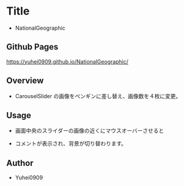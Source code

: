 # Title

 - NationalGeographic

## Github Pages

https://yuhei0909.github.io/NationalGeographic/

## Overview

 - CarouselSlider の画像をペンギンに差し替え、画像数を４枚に変更。

## Usage

 - 画面中央のスライダーの画像の近くにマウスオーバーさせると

 - コメントが表示され、背景が切り替わります。

## Author

 - Yuhei0909